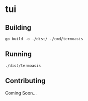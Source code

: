 # tui

## Building

`go build -o ./dist/ ./cmd/termoasis`

## Running

`./dist/termoasis`

## Contributing

Coming Soon...
